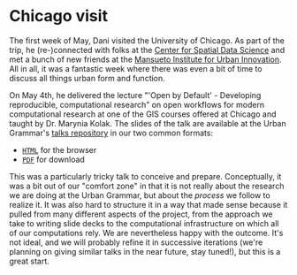 ```{post} May 5, 2022
```

# Chicago visit

The first week of May, Dani visited the University of Chicago. As part of the
trip, he (re-)connected with folks at the [Center for Spatial Data Science](https://spatial.uchicago.edu)
and met a bunch of new friends at the [Mansueto Institute for Urban
Innovation](https://miurban.uchicago.edu). All in all, it was a fantastic week where there was even a bit
of time to discuss all things urban form and function.

On May 4th, he delivered the lecture "'Open by Default' - Developing
reproducible, computational research" on open workflows for modern
computational research at one of the GIS courses offered at Chicago and
taught by Dr. Marynia Kolak. The
slides of the talk are available at the Urban Grammar's [talks
repository](https://urbangrammarai.xyz/talks/) in our two common formats:

- [`HTML`](https://urbangrammarai.xyz/talks/202205_uc/index.html) for the
  browser
- [`PDF`](https://urbangrammarai.xyz/talks/202205_uc/index.pdf) for download

This was a particularly tricky talk to conceive and prepare. Conceptually, it
was a bit out of our "comfort zone" in that it is not really about the
research we are doing at the Urban Grammar, but about the _process_ we follow
to realize it. It was also hard to structure it in a way that made sense because
it pulled from many different aspects of the project, from the approach we
take to writing slide decks to the computational infrastructure on which all
of our computations rely. We are nevertheless happy with the outcome. It's not
ideal, and we will probably refine it in successive iterations (we're planning
on giving similar talks in the near future, stay tuned!), but this is a great
start.
